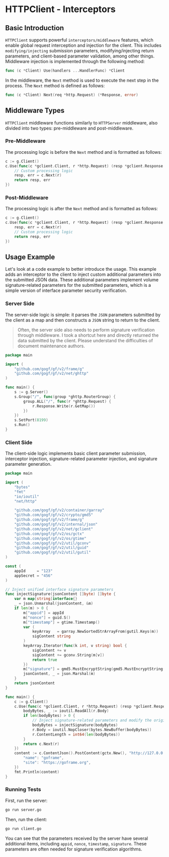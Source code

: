 # HTTPClient - Interceptors

## Basic Introduction

`HTTPClient` supports powerful `interceptors/middleware` features, which enable global request interception and injection for the client. This includes `modifying/injecting` submission parameters, modifying/injecting return parameters, and client-based parameter validation, among other things. Middleware injection is implemented through the following method:

```go
func (c *Client) Use(handlers ...HandlerFunc) *Client
```

In the middleware, the `Next` method is used to execute the next step in the process. The `Next` method is defined as follows:

```go
func (c *Client) Next(req *http.Request) (*Response, error)
```

## Middleware Types

`HTTPClient` middleware functions similarly to `HTTPServer` middleware, also divided into two types: pre-middleware and post-middleware.

### Pre-Middleware

The processing logic is before the `Next` method and is formatted as follows:

```go
c := g.Client()
c.Use(func(c *gclient.Client, r *http.Request) (resp *gclient.Response, err error) {
    // Custom processing logic
    resp, err = c.Next(r)
    return resp, err  
})
```

### Post-Middleware

The processing logic is after the `Next` method and is formatted as follows:

```go
c := g.Client()
c.Use(func(c *gclient.Client, r *http.Request) (resp *gclient.Response, err error) {
    resp, err = c.Next(r)
    // Custom processing logic
    return resp, err
})
```

## Usage Example

Let's look at a code example to better introduce the usage. This example adds an interceptor to the client to inject custom additional parameters into the submitted JSON data. These additional parameters implement volume signature-related parameters for the submitted parameters, which is a simple version of interface parameter security verification.

### Server Side

The server-side logic is simple: it parses the `JSON` parameters submitted by the client as a map and then constructs a `JSON` string to return to the client.

> Often, the server side also needs to perform signature verification through middleware. I took a shortcut here and directly returned the data submitted by the client. Please understand the difficulties of document maintenance authors.

```go
package main

import (
    "github.com/gogf/gf/v2/frame/g"
    "github.com/gogf/gf/v2/net/ghttp"
)

func main() {
    s := g.Server()
    s.Group("/", func(group *ghttp.RouterGroup) {
        group.ALL("/", func(r *ghttp.Request) {
            r.Response.Write(r.GetMap())
        })
    })
    s.SetPort(8199)
    s.Run()
}
```

### Client Side

The client-side logic implements basic client parameter submission, interceptor injection, signature-related parameter injection, and signature parameter generation.

```go
package main

import (
    "bytes"
    "fmt"
    "io/ioutil"
    "net/http"

    "github.com/gogf/gf/v2/container/garray"
    "github.com/gogf/gf/v2/crypto/gmd5"
    "github.com/gogf/gf/v2/frame/g"
    "github.com/gogf/gf/v2/internal/json"
    "github.com/gogf/gf/v2/net/gclient"
    "github.com/gogf/gf/v2/os/gctx"
    "github.com/gogf/gf/v2/os/gtime"
    "github.com/gogf/gf/v2/util/gconv"
    "github.com/gogf/gf/v2/util/guid"
    "github.com/gogf/gf/v2/util/gutil"
)

const (
    appId     = "123"
    appSecret = "456"
)

// Inject unified interface signature parameters
func injectSignature(jsonContent []byte) []byte {
    var m map[string]interface{}
    _ = json.Unmarshal(jsonContent, &m)
    if len(m) > 0 {
        m["appid"] = appId
        m["nonce"] = guid.S()
        m["timestamp"] = gtime.Timestamp()
        var (
            keyArray   = garray.NewSortedStrArrayFrom(gutil.Keys(m))
            sigContent string
        )
        keyArray.Iterator(func(k int, v string) bool {
            sigContent += v
            sigContent += gconv.String(m[v])
            return true
        })
        m["signature"] = gmd5.MustEncryptString(gmd5.MustEncryptString(sigContent) + appSecret)
        jsonContent, _ = json.Marshal(m)
    }
    return jsonContent
}

func main() {
    c := g.Client()
    c.Use(func(c *gclient.Client, r *http.Request) (resp *gclient.Response, err error) {
        bodyBytes, _ := ioutil.ReadAll(r.Body)
        if len(bodyBytes) > 0 {
            // Inject signature-related parameters and modify the original submission parameters of Request
            bodyBytes = injectSignature(bodyBytes)
            r.Body = ioutil.NopCloser(bytes.NewBuffer(bodyBytes))
            r.ContentLength = int64(len(bodyBytes))
        }
        return c.Next(r)
    })
    content := c.ContentJson().PostContent(gctx.New(), "http://127.0.0.1:8199/", g.Map{
        "name": "goframe",
        "site": "https://goframe.org",
    })
    fmt.Println(content)
}
```

### Running Tests

First, run the server:

```bash
go run server.go 
```

Then, run the client:

```bash
go run client.go 
```

You can see that the parameters received by the server have several additional items, including `appid`, `nonce`, `timestamp`, `signature`. These parameters are often needed for signature verification algorithms.
